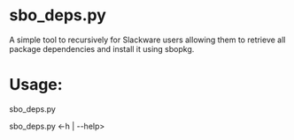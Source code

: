# sbo_deps.py
A simple tool to recursively for Slackware users allowing them to retrieve all package dependencies and install it using sbopkg.

# Usage:
  sbo_deps.py <package name>
  
  sbo_deps.py <-h | --help>
  
